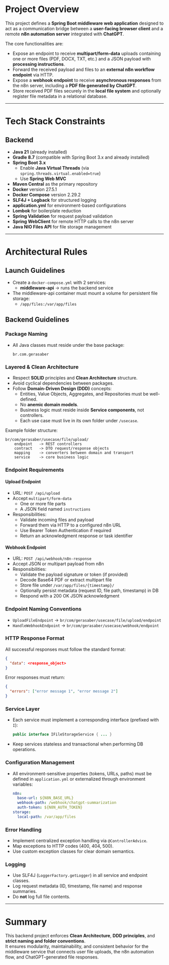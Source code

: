 # Project Overview

This project defines a **Spring Boot middleware web application** designed to
act as a communication bridge between a **user-facing browser client** and a
remote **n8n automation server** integrated with **ChatGPT**.

The core functionalities are:
- Expose an endpoint to receive **multipart/form-data** uploads containing
  one or more files (PDF, DOCX, TXT, etc.) and a JSON payload with
  **processing instructions**.
- Forward the received payload and files to an **external n8n workflow
  endpoint** via HTTP.
- Expose a **webhook endpoint** to receive **asynchronous responses** from the
  n8n server, including a **PDF file generated by ChatGPT**.
- Store received PDF files securely in the **local file system** and optionally
  register file metadata in a relational database.

---

# Tech Stack Constraints

## Backend
- **Java 21** (already installed)
- **Gradle 8.7** (compatible with Spring Boot 3.x and already installed)
- **Spring Boot 3.x**
  - Enable **Java Virtual Threads** (via `spring.threads.virtual.enabled=true`)
  - Use **Spring Web MVC**
- **Maven Central** as the primary repository
- **Docker** version 27.5.1
- **Docker Compose** version 2.29.2
- **SLF4J + Logback** for structured logging
- **application.yml** for environment-based configurations
- **Lombok** for boilerplate reduction
- **Spring Validation** for request payload validation
- **Spring WebClient** for remote HTTP calls to the n8n server
- **Java NIO Files API** for file storage management

---

# Architectural Rules

## Launch Guidelines
- Create a `docker-compose.yml` with 2 services:
  - **middleware-api** → runs the backend service
- The middleware-api container must mount a volume for persistent file storage:
  - `/app/files:/var/app/files`

## Backend Guidelines

### Package Naming
- All Java classes must reside under the base package:
  ```
  br.com.gerasaber
  ```

### Layered & Clean Architecture
- Respect **SOLID** principles and **Clean Architecture** structure.
- Avoid cyclical dependencies between packages.
- Follow **Domain-Driven Design (DDD)** concepts:
  - Entities, Value Objects, Aggregates, and Repositories must be well-defined.
  - No **anemic domain models**.
  - Business logic must reside inside **Service components**, not controllers.
  - Each use case must live in its own folder under `/usecase`.

Example folder structure:
```
br/com/gerasaber/usecase/file/upload/
    endpoint   -> REST controllers
    contract   -> DTO request/response objects
    mapping    -> converters between domain and transport
    service    -> core business logic
```

### Endpoint Requirements

#### Upload Endpoint
- URL: `POST /api/upload`
- Accept `multipart/form-data`
  - One or more file parts
  - A JSON field named `instructions`
- Responsibilities:
  - Validate incoming files and payload
  - Forward them via HTTP to a configured n8n URL
  - Use Bearer Token Authentication if required
  - Return an acknowledgment response or task identifier

#### Webhook Endpoint
- URL: `POST /api/webhook/n8n-response`
- Accept JSON or multipart payload from n8n
- Responsibilities:
  - Validate the payload signature or token (if provided)
  - Decode Base64 PDF or extract multipart file
  - Store file under `/var/app/files/{timestamp}/`
  - Optionally persist metadata (request ID, file path, timestamp) in DB
  - Respond with a 200 OK JSON acknowledgment

### Endpoint Naming Conventions
- `UploadFileEndpoint` → `br/com/gerasaber/usecase/file/upload/endpoint`
- `HandleWebhookEndpoint` → `br/com/gerasaber/usecase/webhook/endpoint`

### HTTP Response Format
All successful responses must follow the standard format:
```json
{
  "data": <response_object>
}
```
Error responses must return:
```json
{
  "errors": ["error message 1", "error message 2"]
}
```

### Service Layer
- Each service must implement a corresponding interface (prefixed with `I`):
  ```java
  public interface IFileStorageService { ... }
  ```
- Keep services stateless and transactional when performing DB operations.

### Configuration Management
- All environment-sensitive properties (tokens, URLs, paths) must be defined in
  `application.yml` or externalized through environment variables:
  ```yaml
  n8n:
    base-url: ${N8N_BASE_URL}
    webhook-path: /webhook/chatgpt-summarization
    auth-token: ${N8N_AUTH_TOKEN}
  storage:
    local-path: /var/app/files
  ```

### Error Handling
- Implement centralized exception handling via `@ControllerAdvice`.
- Map exceptions to HTTP codes (400, 404, 500).
- Use custom exception classes for clear domain semantics.

### Logging
- Use SLF4J (`LoggerFactory.getLogger`) in all service and endpoint classes.
- Log request metadata (ID, timestamp, file name) and response summaries.
- Do **not** log full file contents.

---

# Summary
This backend project enforces **Clean Architecture**, **DDD principles**, and
**strict naming and folder conventions**.  
It ensures modularity, maintainability, and consistent behavior for the
middleware service that connects user file uploads, the n8n automation flow,
and ChatGPT-generated file responses.
